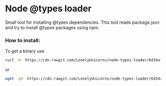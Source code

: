 # Node @types loader #

Small tool for installing @types dependencies.
This tool reads package.json and try to install @types packages using npm.

### How to install: ###

To get a binary use

```sh
curl -O- https://cdn.rawgit.com/LonelyUnicorns/node-types-loader/6d34afc4/.bin/add-types > add_types
```

or

```sh
wget -qO- https://cdn.rawgit.com/LonelyUnicorns/node-types-loader/6d34afc4/.bin/add-types > add_types
```
